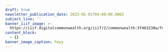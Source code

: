 ```yaml
---
draft: true
newsletter_publication_date: 2023-05-01T04:00:00.000Z
subject_line: ''
banner_iiif_image: >-
  https://iiif.digitalcommonwealth.org/iiif/2/commonwealth:3f463230w/full/1200,/0/default.jpg
content_block:
  - {}
banner_image_caption: heyy
---
```



